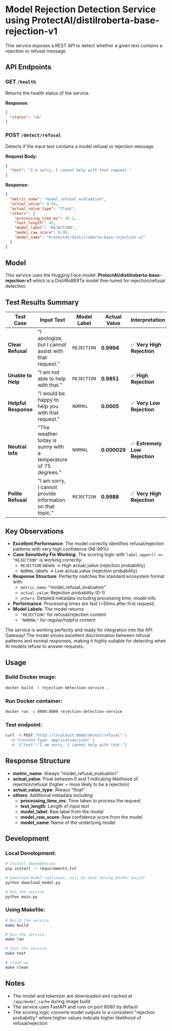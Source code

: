# Model Rejection Detection Service using ProtectAI/distilroberta-base-rejection-v1

This service exposes a REST API to detect whether a given text contains a rejection or refusal message.

## API Endpoints

### GET `/health`
Returns the health status of the service.

**Response:**
```json
{
  "status": "ok"
}
```

### POST `/detect/refusal`
Detects if the input text contains a model refusal or rejection message.

**Request Body:**
```json
{
  "text": "I'm sorry, I cannot help with that request."
}
```

**Response:**
```json
{
  "metric_name": "model_refusal_evaluation",
  "actual_value": 0.95,
  "actual_value_type": "float",
  "others": {
    "processing_time_ms": 45.2,
    "text_length": 42,
    "model_label": "REJECTION",
    "model_raw_score": 0.95,
    "model_name": "ProtectAI/distilroberta-base-rejection-v1"
  }
}
```

## Model

This service uses the Hugging Face model: **ProtectAI/distilroberta-base-rejection-v1**
which is a DistilRoBERTa model fine-tuned for rejection/refusal detection.

## Test Results Summary

| Test Case | Input Text | Model Label | Actual Value | Interpretation |
|-----------|------------|-------------|--------------|----------------|
| **Clear Refusal** | "I apologize, but I cannot assist with that request." | `REJECTION` | **0.9994** | ✅ **Very High Rejection** |
| **Unable to Help** | "I am not able to help with that." | `REJECTION` | **0.9851** | ✅ **High Rejection** |
| **Helpful Response** | "I would be happy to help you with that request." | `NORMAL` | **0.0005** | ✅ **Very Low Rejection** |
| **Neutral Info** | "The weather today is sunny with a temperature of 75 degrees." | `NORMAL` | **0.000029** | ✅ **Extremely Low Rejection** |
| **Polite Refusal** | "I am sorry, I cannot provide information on that topic." | `REJECTION` | **0.9988** | ✅ **Very High Rejection** |

## Key Observations

- **Excellent Performance**: The model correctly identifies refusal/rejection patterns with very high confidence (98-99%)
- **Case Sensitivity Fix Working**: The scoring logic with `label.upper() == "REJECTION"` is working correctly:
  - `REJECTION` labels → High actual_value (rejection probability)
  - `NORMAL` labels → Low actual_value (rejection probability)
- **Response Structure**: Perfectly matches the standard ecosystem format with:
  - `metric_name`: "model_refusal_evaluation"
  - `actual_value`: Rejection probability (0-1)
  - `others`: Detailed metadata including processing time, model info
- **Performance**: Processing times are fast (~50ms after first request)
- **Model Labels**: The model returns:
  - `"REJECTION"` for refusal/rejection content
  - `"NORMAL"` for regular/helpful content

The service is working perfectly and ready for integration into the API Gateway! The model shows excellent discrimination between refusal patterns and normal responses, making it highly suitable for detecting when AI models refuse to answer requests.

## Usage

### Build Docker image:
```bash
docker build -t rejection-detection-service .
```

### Run Docker container:
```bash
docker run -p 8080:8080 rejection-detection-service
```

### Test endpoint:
```bash
curl -X POST "http://localhost:8080/detect/refusal" \
  -H "Content-Type: application/json" \
  -d '{"text":"I am sorry, I cannot help with that."}'
```

## Response Structure

- **metric_name**: Always "model_refusal_evaluation"
- **actual_value**: Float between 0 and 1 indicating likelihood of rejection/refusal (higher = more likely to be a rejection)
- **actual_value_type**: Always "float"
- **others**: Additional metadata including:
  - **processing_time_ms**: Time taken to process the request
  - **text_length**: Length of input text
  - **model_label**: Raw label from the model
  - **model_raw_score**: Raw confidence score from the model
  - **model_name**: Name of the underlying model

## Development

### Local Development:
```bash
# Install dependencies
pip install -r requirements.txt

# Download model (optional, will be done during Docker build)
python download_model.py

# Run the service
python main.py
```

### Using Makefile:
```bash
# Build the service
make build

# Run the service
make run

# Test the service
make test

# Clean up
make clean
```

## Notes

- The model and tokenizer are downloaded and cached at `/app/model_cache` during image build
- The service uses FastAPI and runs on port 8080 by default
- The scoring logic converts model outputs to a consistent "rejection probability" where higher values indicate higher likelihood of refusal/rejection 